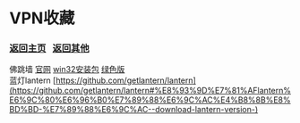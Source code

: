 # <span id="title">VPN收藏</span>

### <span id="begin">[返回主页](https://xkk1.github.io)&nbsp;&nbsp;&nbsp;[返回其他](https://xkk1.github.io/other/)</span>

佛跳墙 [官网](https://www.yaoleguan.com/cn/) [win32安装包](https://www.lanzoui.com/iCqxEncedxa) [绿色版](https://www.lanzoui.com/ipiIHncedmj)  
蓝灯lantern [https://github.com/getlantern/lantern](https://github.com/getlantern/lantern#%E8%93%9D%E7%81%AFlantern%E6%9C%80%E6%96%B0%E7%89%88%E6%9C%AC%E4%B8%8B%E8%BD%BD-%E7%89%88%E6%9C%AC--download-lantern-version-)
